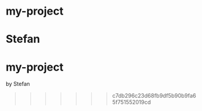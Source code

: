 
# my-project
Stefan
=======
# my-project 
by Stefan
>>>>>>> c7db296c23d68fb9df5b90b9fa65f751552019cd
